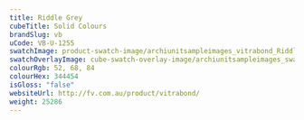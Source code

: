```yaml
---
title: Riddle Grey
cubeTitle: Solid Colours
brandSlug: vb
uCode: VB-U-1255
swatchImage: product-swatch-image/archiunitsampleimages_vitrabond_Riddle_Grey.jpg
swatchOverlayImage: cube-swatch-overlay-image/archiunitsampleimages_swatch-overlay_vitrabond.png
colourRgb: 52, 68, 84
colourHex: 344454
isGloss: "false"
websiteUrl: http://fv.com.au/product/vitrabond/
weight: 25286
---
```

